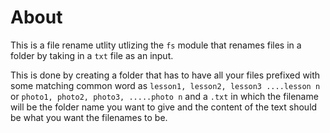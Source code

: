 # About

This is a file rename utlity utlizing the `fs` module that renames files in a folder by taking in a `txt` file as an input.

This is done by creating a folder that has to have all your files prefixed with some matching common word as `lesson1, lesson2, lesson3 ....lesson n` or `photo1, photo2, photo3, .....photo n` and a `.txt` in which the filename will be the folder name you want to give and the content of the text should be what you want the filenames to be.

